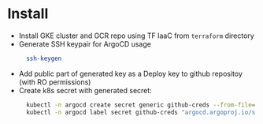 # Install
- Install GKE cluster and GCR repo using TF IaaC from `terraform` directory
- Generate SSH keypair for ArgoCD usage
  ```bash
    ssh-keygen
  ```
- Add public part of generated key as a Deploy key to github repositoy (with RO permissions)
- Create k8s secret with generated secret:
  ```bash
    kubectl -n argocd create secret generic github-creds --from-file=sshPrivateKey=<path_to_private_key>
    kubectl -n argocd label secret github-creds "argocd.argoproj.io/secret-type=repo-creds"
  ```